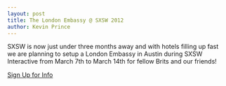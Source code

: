 ```yaml
---
layout: post
title: The London Embassy @ SXSW 2012
author: Kevin Prince
---
```


SXSW is now just under three months away and with hotels filling up fast we are planning to setup a London Embassy in Austin during SXSW Interactive from March 7th to March 14th for fellow Brits and our friends!

[Sign Up for Info](http://bit.ly/vnTeNt)